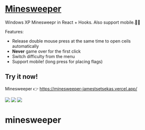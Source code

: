 # [Minesweeper](https://minesweeper-jamestsetsekas.vercel.app/)

Windows XP Minesweepr in React + Hooks.
Also support mobile.📱🎉

Features:

- Release double mouse press at the same time to open ceils automatically
- **Never** game over for the first click
- Switch difficulty from the menu
- Support mobile! (long press for placing flags)

## Try it now!

Minesweeper 👉 https://minesweeper-jamestsetsekas.vercel.app/

![](https://i.imgur.com/EoSzjCx.png)
![](https://i.imgur.com/ryy5BiC.png)
![](https://i.imgur.com/IdEUMu8.png)

# minesweeper

